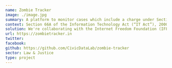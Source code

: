 ```yaml
---
name: Zombie Tracker
image: ./image.jpg
summary: A platform to monitor cases which include a charge under Section 66A of the Information Technology Act 2000 (as amended in 2008).
context: Section 66A of the Information Technology Act (“IT Act”), 2000, was enacted into the statute through an amendment in 2008. The section penalised the sending of "offensive messages" via online communication however failed to define the term “offensive”. Owing to excessive vagueness, the provision was often abused by enforcement authorities and ran the risk of having a chilling effect on free speech on the internet. In 2015, the section was deemed unconstitutional by the Hon’ble Supreme Court of India in Shreya Singhal v Union of India (2015) 5 SCC 1. However, despite repeated directions by the Supreme Court, the most recent in 2019, the provision continues to be invoked across the country.
solution: We're collaborating with the Internet Freedom Foundation (IFF) to create a database of all cases registered under this provision since its inception. This dataset shall further help IFF and other stakeholders insights in strengthening the advocacy efforts to ensure that S. 66A dies a complete constitutional death.
url: https://zombietracker.in
twitter:
facebook:
github: https://github.com/CivicDataLab/zombie-tracker
sector: Law & Justice
type: project
---
```

